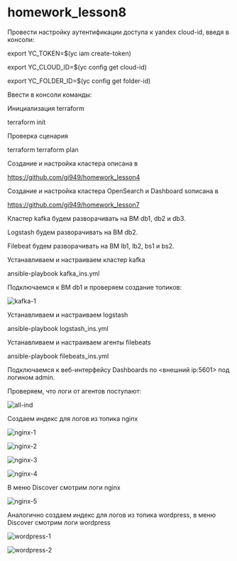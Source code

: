 # homework_lesson8
Провести настройку аутентификации доступа к yandex cloud-id, введя в консоли:

export YC_TOKEN=$(yc iam create-token)

export YC_CLOUD_ID=$(yc config get cloud-id)

export YC_FOLDER_ID=$(yc config get folder-id)

Ввести в консоли команды:

Инициализация terraform

terraform init

Проверка сценария

terraform terraform plan

Создание и настройка кластера описана в

https://github.com/gi949/homework_lesson4

Создание и настройка кластера OpenSearch и Dashboard sописана в

https://github.com/gi949/homework_lesson7

Кластер kafka будем разворачивать на ВМ db1, db2 и db3.

Logstash будем разворачивать на ВМ db2.

Filebeat  будем разворачивать на ВМ lb1, lb2, bs1 и bs2.

Устанавливаем и настраиваем кластер kafka

ansible-playbook kafka_ins.yml

Подключаемся к ВМ db1 и проверяем создание топиков:

![kafka-1](https://github.com/gi949/homework_lesson8/assets/94520051/222c8256-9ab8-4954-b054-8e09c69d4bb3)

Устанавливаем и настраиваем logstash

ansible-playbook logstash_ins.yml

Устанавливаем и настраиваем агенты filebeats

ansible-playbook filebeats_ins.yml

Подключаемся к веб-интерфейсу Dashboards по <внешний ip:5601> под логином admin.

Проверяем, что логи от агентов поступают:

![all-ind](https://github.com/gi949/homework_lesson8/assets/94520051/67c52140-1cc3-45ee-9c09-c273a0586d9b)

Создаем индекс для логов из топика nginx

![nginx-1](https://github.com/gi949/homework_lesson8/assets/94520051/c7357132-2b40-4b2b-8a2a-d70a035fbf93)

![nginx-2](https://github.com/gi949/homework_lesson8/assets/94520051/7a509204-4df8-46f7-a40c-37d568dd670c)

![nginx-3](https://github.com/gi949/homework_lesson8/assets/94520051/5eb854fe-c540-4d93-9b1a-affdcdf3b6bd)

![nginx-4](https://github.com/gi949/homework_lesson8/assets/94520051/915b3b7f-94af-4c72-a7a4-6327832fdb0b)

В меню Discover смотрим логи nginx

![nginx-5](https://github.com/gi949/homework_lesson8/assets/94520051/b0955cc6-fb9f-4021-afd4-c21e25dc9b80)

Аналогично создаем индекс для логов из топика wordpress, в меню Discover смотрим логи wordpress

![wordpress-1](https://github.com/gi949/homework_lesson8/assets/94520051/fb5ad9f1-e698-4241-a3f1-93283f3567fd)

![wordpress-2](https://github.com/gi949/homework_lesson8/assets/94520051/55feae42-036e-4d42-a491-6cae9eced08a)





